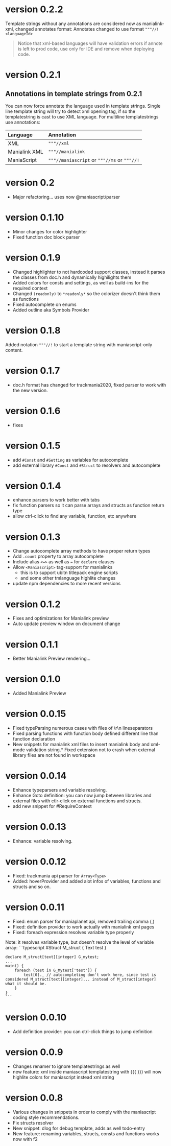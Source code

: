 # version 0.2.2
Template strings without any annotations are considered now as manialink-xml, changed annotates format:
Annotates changed to use format `"""//! <languageId>`

> Notice that xml-based languages will have validation errors if annote is left to prod code, use only for IDE and remove when deploying code.

# version 0.2.1

## Annotations in template strings from 0.2.1
You can now force annotate the language used in template strings.
Single line template string will try to detect xml opening tag, if so the templatestring is cast to use XML language. 
For multiline templatestrings use annotations:

| Language    | Annotation                                                       |
| :---------- | :--------------------------------------------------------------  |
| XML | `"""//xml` |
| Manialink XML |  `"""//manialink` | 
| ManiaScript | `"""//maniascript` or `"""//ms` or `"""//!` |

# version 0.2
 * Major refactoring... uses now @maniascript/parser

# version 0.1.10
 * Minor changes for color highlighter
 * Fixed function doc block parser
 
# version 0.1.9
 * Changed highlighter to not hardcoded support classes, instead it parses the classes from doc.h and dynamically highilights them
 * Added colors for consts and settings, as well as build-ins for the required context
 * Changed `(readonly)` to `*readonly*` so the colorizer doesn't think them as functions
 * Fixed autocomplete on enums
 * Added outline aka Symbols Provider

# version 0.1.8
Added notation `"""//!` to start a template string with maniascript-only content.

# version 0.1.7
* doc.h format has changed for trackmania2020, fixed parser to work with the new version.

# version 0.1.6
* fixes

# version 0.1.5
* add `#Const` and `#Setting` as variables for autocomplete
* add external library `#Const` and `#Struct` to resolvers and autocomplete

# version 0.1.4
* enhance parsers to work better with tabs
* fix function parsers so it can parse arrays and structs as function return type
* allow ctrl-click to find any variable, function, etc anywhere

# version 0.1.3
* Change autocomplete array methods to have proper return types
* Add `.count` property to array autocomplete
* Include alias `<=>` as well as `=` for `declare` clauses
* Allow `<Maniascript>` tag-support for manialinks
  * this is to support ubitn titlepack engine scripts
  * and some other tmlanguage highlite changes
* update npm dependencies to more recent versions

# version 0.1.2
* Fixes and optimizations for Manialink preview
* Auto update preview window on document change

# version 0.1.1
* Better Manialink Preview rendering...

# version 0.1.0
* Added Manialink Preview

# version 0.0.15
* Fixed typeParsing numerous cases with files of \r\n lineseparators
* Fixed parsing functions with function body defined different line than function declaration
* New snippets for manialink xml files to insert manialink body and xml-mode validation string.* Fixed extension not to crash when external library files are not found in workspace

# version 0.0.14
* Enhance typeparsers and variable resolving.
* Enhance Goto definition: you can now jump between libraries and external files with ctlr-click on external functions and structs.
* add new snippet for #RequireContext

# version 0.0.13
* Enhance: variable resolving.

# version 0.0.12
* Fixed: trackmania api parser for `Array<Type>`
* Added: hoverProvider and added alot infos of variables, functions and structs and so on.

# version 0.0.11
* Fixed: enum parser for maniaplanet api, removed trailing comma (,)
* Fixed: definition provider to work actually with manialink xml pages
* Fixed: foreach expression resolves variable type properly

Note: it resolves variable type, but doesn't resolve the level of variable array:
	```typescript
	#Struct M_struct {
		Text test
	}

	declare M_struct[text][integer] G_mytest;
	...
	main() {
		foreach (test in G_Mytest['test']) {
			test[0]._ // autocompleting don't work here, since test is considered M_struct[text][integer]... instead of M_struct[integer] what it should be.
		}
	}
	```

# version 0.0.10
* Add definition provider: you can ctrl-click things to jump definition

# version 0.0.9
* Changes renamer to ignore templatestrings as well
* new feature: xml inside maniascript templatestring with {{{ }}} will now highlite colors for maniascript instead xml string

# version 0.0.8
* Various changes in snippets in order to comply with the maniascript coding style recommendations.
* Fix structs resolver
* New snippet: dlog for debug template, adds as well todo-entry
* New feature: renaming variables, structs, consts and functions works now with f2